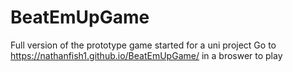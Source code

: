 # BeatEmUpGame
 Full version of the prototype game started for a uni project
 Go to https://nathanfish1.github.io/BeatEmUpGame/ in a broswer to play
